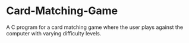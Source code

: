 # Card-Matching-Game
 A C program for a card matching game where the user plays against the computer with varying difficulty levels.
